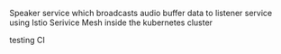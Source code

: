 Speaker service which broadcasts audio buffer data to listener service using Istio Serivice Mesh inside the kubernetes cluster

testing CI
